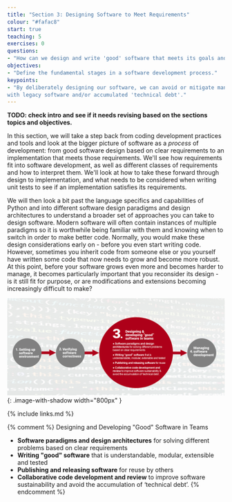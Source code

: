 ```yaml
---
title: "Section 3: Designing Software to Meet Requirements"
colour: "#fafac8"
start: true
teaching: 5
exercises: 0
questions:
- "How can we design and write 'good' software that meets its goals and requirements?"
objectives:
- "Define the fundamental stages in a software development process."
keypoints:
- "By deliberately designing our software, we can avoid or mitigate many of the common issues encountered when working 
with legacy software and/or accumulated 'technical debt'."
---
```


**TODO: check intro and see if it needs revising based on the sections topics and objectives.**

In this section, we will take a step back from coding development practices and tools and look at the bigger picture of software as a *process* of development: from good software design based on clear requirements to an implementation that meets those requirements. We'll see how requirements fit into software development,
as well as different classes of requirements and how to interpret them.
We'll look at how to take these forward through design to implementation,
and what needs to be considered when writing unit tests to see if an implementation satisfies its requirements.

We will then look a bit past the language specifics and capabilities of Python and into 
different software design paradigms and design architectures to understand a broader set of approaches 
you can take to design software. Modern software will often contain instances of multiple paradigms so it is 
worthwhile being familiar with them and knowing when to switch in order to make better code. 
Normally, you would make these design considerations early on - before you even start writing code. 
However, sometimes you
inherit code from someone else or you yourself have written some code that now needs to grow and become more robust.
At this point, before your software grows even more and becomes harder to manage,
it becomes particularly important that you reconsider its design - is it still fit for purpose, or are modifications and extensions becoming increasingly difficult to make?

![Software design and architecture](../fig/section3-overview.png){: .image-with-shadow width="800px" }

{% include links.md %}
                            

{% comment %}
Designing and Developing "Good" Software in Teams
- **Software paradigms and design architectures** for solving different problems based on clear requirements
- **Writing "good" software** that is understandable, modular, extensible and tested
- **Publishing and releasing software** for reuse by others
- **Collaborative code development and review** to improve software sustainability and avoid the accumulation of ‘technical debt’.
{% endcomment %}
